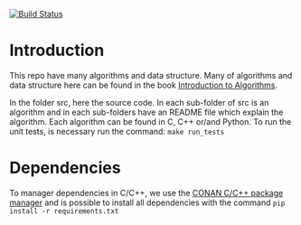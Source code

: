 [![Build Status](https://travis-ci.com/joaojunior/phd.svg?token=MmMdiU82MSqxe9yJ4RQc&branch=master)](https://travis-ci.com/joaojunior/phd)
# Introduction
This repo have many algorithms and data structure. Many of algorithms and data structure here can be found
in the book [Introduction to Algorithms](https://mitpress.mit.edu/books/introduction-algorithms).

In the folder src, here the source code. In each sub-folder of src is an algorithm and in each sub-folders have an
README file which explain the algorithm. Each algorithm can be found in C, C++ or/and Python. To run the unit tests,
is necessary run the command: `make run_tests`

# Dependencies
To manager dependencies in C/C++, we use the [CONAN C/C++ package manager](https://conan.io/) and is possible to install
all dependencies with the command `pip install -r requirements.txt`
